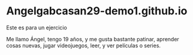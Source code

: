# Angelgabcasan29-demo1.github.io
Este es para un ejercicio

Me llamo Ángel, tengo 19 años, y me gusta bastante patinar, aprender cosas nuevas, jugar videojuegos, leer, y ver películas o series.